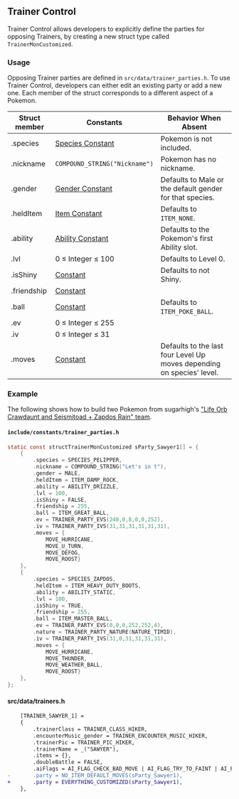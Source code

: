 ## Trainer Control
Trainer Control allows developers to explicitly define the parties for opposing Trainers, by creating a new struct type called `TrainerMonCustomized`.

### Usage 
Opposing Trainer parties are defined in `src/data/trainer_parties.h`. To use Trainer Control, developers can either edit an existing party or add a new one. Each member of the struct corresponds to a different aspect of a Pokemon.

|Struct member|Constants|Behavior When Absent|
|---|---|---|
|.species|[Species Constant](../include/constants/species.h)|Pokemon is not included.|
|.nickname|`COMPOUND_STRING("Nickname")`|Pokemon has no nickname.|
|.gender|[Gender Constant](../include/constants/trainers.h)|Defaults to Male or the default gender for that species.|
|.heldItem|[Item Constant](../include/constants/items.h)|Defaults to `ITEM_NONE`.|
|.ability|[Ability Constant](../include/constants/abilities.h)|Defaults to the Pokemon's first Ability slot.|
|.lvl|0 ≤ Integer ≤ 100|Defaults to Level 0.|
|.isShiny|[ Constant](../include/constants/.h)|Defaults to not Shiny.|
|.friendship|[ Constant](../include/constants/.h)||
|.ball|[ Constant](../include/constants/.h)|Defaults to `ITEM_POKE_BALL`.|
|.ev|0 ≤ Integer ≤ 255||Defaults to 0 for all values.|
|.iv|0 ≤ Integer ≤ 31||Defaults to 0 for all values.|
|.moves|[ Constant](../include/constants/.h)|Defaults to the last four Level Up moves depending on species' level.|

### Example
The following shows how to build two Pokemon from sugarhigh's ["Life Orb Crawdaunt and Seismitoad + Zapdos Rain" team](https://pokepast.es/5193200d72df25df).

#### `include/constants/trainer_parties.h`

```c
static const structTrainerMonCustomized sParty_Sawyer1[] = {
    {
        .species = SPECIES_PELIPPER,
        .nickname = COMPOUND_STRING("Let's in t"),
        .gender = MALE,
        .heldItem = ITEM_DAMP_ROCK,
        .ability = ABILITY_DRIZZLE,
        .lvl = 100,
        .isShiny = FALSE,
        .friendship = 255,
        .ball = ITEM_GREAT_BALL,
        .ev = TRAINER_PARTY_EVS(248,0,8,0,0,252),
        .iv = TRAINER_PARTY_IVS(31,31,31,31,31,31),
        .moves = {
            MOVE_HURRICANE,
            MOVE_U_TURN,
            MOVE_DEFOG,
            MOVE_ROOST}
    },
    {
        .species = SPECIES_ZAPDOS,
        .heldItem = ITEM_HEAVY_DUTY_BOOTS,
        .ability = ABILITY_STATIC,
        .lvl = 100,
        .isShiny = TRUE,
        .friendship = 255,
        .ball = ITEM_MASTER_BALL,
        .ev = TRAINER_PARTY_EVS(0,0,0,252,252,4),
        .nature = TRAINER_PARTY_NATURE(NATURE_TIMID),
        .iv = TRAINER_PARTY_IVS(31,0,31,31,31,31),
        .moves = {
            MOVE_HURRICANE,
            MOVE_THUNDER,
            MOVE_WEATHER_BALL,
            MOVE_ROOST}
    },
};
```

#### src/data/trainers.h

```diff
    [TRAINER_SAWYER_1] =
    {
        .trainerClass = TRAINER_CLASS_HIKER,
        .encounterMusic_gender = TRAINER_ENCOUNTER_MUSIC_HIKER,
        .trainerPic = TRAINER_PIC_HIKER,
        .trainerName = _("SAWYER"),
        .items = {},
        .doubleBattle = FALSE,
        .aiFlags = AI_FLAG_CHECK_BAD_MOVE | AI_FLAG_TRY_TO_FAINT | AI_FLAG_CHECK_VIABILITY,
-       .party = NO_ITEM_DEFAULT_MOVES(sParty_Sawyer1),
+       .party = EVERYTHING_CUSTOMIZED(sParty_Sawyer1),
    },
```

```
```
